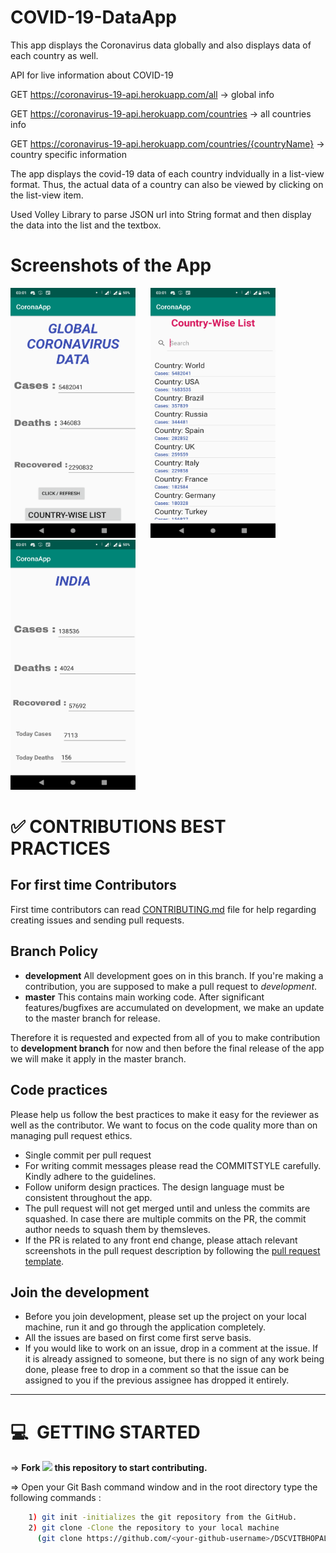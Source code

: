 # COVID-19-DataApp
This app displays the Coronavirus data globally and also displays data of each country as well.

API for live information about COVID-19

GET https://coronavirus-19-api.herokuapp.com/all -> global info

GET https://coronavirus-19-api.herokuapp.com/countries -> all countries info

GET https://coronavirus-19-api.herokuapp.com/countries/{countryName} -> country specific information


The app displays the covid-19 data of each country indvidually in a list-view format. Thus, the actual data of a country can also be viewed by clicking on the list-view item. 

Used Volley Library to parse JSON url into String format and then display the data into the list and the textbox. 

# Screenshots of the App 
<img src = "Screenshot_20200525-030132.png" width = "200" height = "400" >								 <img src = "Screenshot_20200525-030144.png" width = "200" height = "400" hspace = "20"> 						 <img src = "Screenshot_20200525-030152.png" width = "200" height = "400" >



#  :white_check_mark: CONTRIBUTIONS BEST PRACTICES

## For first time Contributors

First time contributors can read [CONTRIBUTING.md](/CONTRIBUTING.md) file for help regarding creating issues and sending pull requests.

## Branch Policy

* **development** All development goes on in this branch. If you're making a contribution, you are supposed to make a pull request to _development_.
* **master** This contains main working code. After significant features/bugfixes are accumulated on development, we make an update to the master branch for release.

Therefore it is requested and expected from all of you to make contribution to ____development branch____ for now and then before the final release of the app we will make it apply in the master branch.

## Code practices

Please help us follow the best practices to make it easy for the reviewer as well as the contributor. We want to focus on the code quality more than on managing pull request ethics.

 * Single commit per pull request
 * For writing commit messages please read the COMMITSTYLE carefully. Kindly adhere to the guidelines.
 * Follow uniform design practices. The design language must be consistent throughout the app.
 * The pull request will not get merged until and unless the commits are squashed. In case there are multiple commits on the PR, the commit author needs to squash them by themsleves.
 * If the PR is related to any front end change, please attach relevant screenshots in the pull request description by following the [pull request template](/.github/PULL_REQUEST_TEMPLATE.md).

## Join the development

* Before you join development, please set up the project on your local machine, run it and go through the application completely. 
* All the issues are based on first come first serve basis.
* If you would like to work on an issue, drop in a comment at the issue. If it is already assigned to someone, but there is no sign of any work being done, please free to drop in a comment so that the issue can be assigned to you if the previous assignee has dropped it entirely.


***

# 💻&nbsp; GETTING STARTED

=> **Fork <a href=https://github.com/DSCVITBHOPAL/COVID-19-DataApp><img src="https://img.icons8.com/ios/24/000000/code-fork.png"></a> this repository to start contributing.**

=> Open your Git Bash command window and in the root directory type the following commands :
```bash
    1) git init -initializes the git repository from the GitHub. 
    2) git clone -Clone the repository to your local machine
      (git clone https://github.com/<your-github-username>/DSCVITBHOPAL/COVID-19-DataApp.git)
```    
